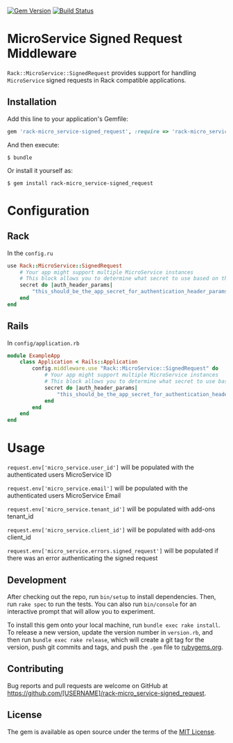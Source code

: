 [![Gem Version](https://badge.fury.io/rb/rack-micro_service-signed_request.svg)](http://badge.fury.io/rb/rack-micro_service-signed_request)
[![Build Status](https://travis-ci.org/butchmarshall/rack-micro_service-signed_request.svg?branch=master)](https://travis-ci.org/butchmarshall/rack-micro_service-signed_request)

# MicroService Signed Request Middleware

`Rack::MicroService::SignedRequest` provides support for handling `MicroService` signed requests in Rack compatible applications.

## Installation

Add this line to your application's Gemfile:

```ruby
gem 'rack-micro_service-signed_request', :require => 'rack-micro_service-signed_request'
```

And then execute:

    $ bundle

Or install it yourself as:

    $ gem install rack-micro_service-signed_request

# Configuration

## Rack

In the `config.ru`

```ruby
use Rack::MicroService::SignedRequest
	# Your app might support multiple MicroService instances
	# This block allows you to determine what secret to use based on the Authorization header
	secret do |auth_header_params|
		"this_should_be_the_app_secret_for_authentication_header_params"
	end
end
```

## Rails

In `config/application.rb`
```ruby
module ExampleApp
	class Application < Rails::Application
		config.middleware.use "Rack::MicroService::SignedRequest" do
			# Your app might support multiple MicroService instances
			# This block allows you to determine what secret to use based on the Authorization header
			secret do |auth_header_params|
				"this_should_be_the_app_secret_for_authentication_header_params"
			end
		end
	end
end
```

# Usage

`request.env['micro_service.user_id']` will be populated with the authenticated users MicroService ID

`request.env['micro_service.email']` will be populated with the authenticated users MicroService Email

`request.env['micro_service.tenant_id']` will be populated with add-ons tenant_id

`request.env['micro_service.client_id']` will be populated with add-ons client_id

`request.env['micro_service.errors.signed_request']` will be populated if there was an error authenticating the signed request

## Development

After checking out the repo, run `bin/setup` to install dependencies. Then, run `rake spec` to run the tests. You can also run `bin/console` for an interactive prompt that will allow you to experiment.

To install this gem onto your local machine, run `bundle exec rake install`. To release a new version, update the version number in `version.rb`, and then run `bundle exec rake release`, which will create a git tag for the version, push git commits and tags, and push the `.gem` file to [rubygems.org](https://rubygems.org).

## Contributing

Bug reports and pull requests are welcome on GitHub at https://github.com/[USERNAME]/rack-micro_service-signed_request.


## License

The gem is available as open source under the terms of the [MIT License](http://opensource.org/licenses/MIT).

